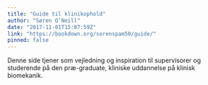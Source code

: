 ```yaml
---
title: "Guide til klinikophold"
author: "Søren O’Neill"
date: "2017-11-01T15:07:59Z"
link: "https://bookdown.org/sorenspam50/guide/"
pinned: false
---
```


Denne side tjener som vejledning og inspiration til supervisorer og studerende på den præ-graduate, kliniske uddannelse på klinisk biomekanik.
